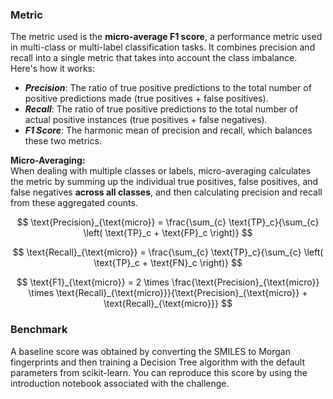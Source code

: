 ### **Metric**
The metric used is the **micro-average F1 score**, a performance metric used in multi-class or multi-label classification tasks. It combines precision and recall into a single metric that takes into account the class imbalance. Here's how it works:

- ***Precision***: The ratio of true positive predictions to the total number of positive predictions made (true positives + false positives).
- ***Recall***: The ratio of true positive predictions to the total number of actual positive instances (true positives + false negatives).
- ***F1 Score***: The harmonic mean of precision and recall, which balances these two metrics.

**Micro-Averaging:** <br>
When dealing with multiple classes or labels, micro-averaging calculates the metric by summing up the individual true positives, false positives, and false negatives **across all classes**, and then calculating precision and recall from these aggregated counts.

$$
\text{Precision}_{\text{micro}} = \frac{\sum_{c} \text{TP}_c}{\sum_{c} \left( \text{TP}_c + \text{FP}_c \right)}
$$

$$
\text{Recall}_{\text{micro}} = \frac{\sum_{c} \text{TP}_c}{\sum_{c} \left( \text{TP}_c + \text{FN}_c \right)}
$$

$$
\text{F1}_{\text{micro}} = 2 \times \frac{\text{Precision}_{\text{micro}} \times \text{Recall}_{\text{micro}}}{\text{Precision}_{\text{micro}} + \text{Recall}_{\text{micro}}}
$$

### **Benchmark**
A baseline score was obtained by converting the SMILES to Morgan fingerprints and then training a Decision Tree algorithm with the default parameters from scikit-learn. You can reproduce this score by using the introduction notebook associated with the challenge.

